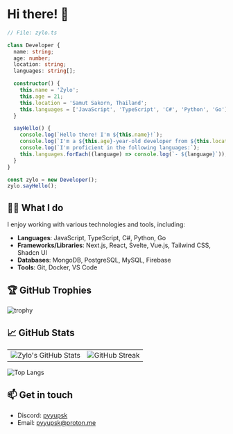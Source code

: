 # Hi there! 👋

```ts
// File: zylo.ts

class Developer {
  name: string;
  age: number;
  location: string;
  languages: string[];

  constructor() {
    this.name = 'Zylo';
    this.age = 21;
    this.location = 'Samut Sakorn, Thailand';
    this.languages = ['JavaScript', 'TypeScript', 'C#', 'Python', 'Go'];
  }

  sayHello() {
    console.log(`Hello there! I'm ${this.name}!`);
    console.log(`I'm a ${this.age}-year-old developer from ${this.location}.`);
    console.log(`I'm proficient in the following languages:`);
    this.languages.forEach((language) => console.log(`- ${language}`));
  }
}

const zylo = new Developer();
zylo.sayHello();
```

## 👨‍💻 What I do

I enjoy working with various technologies and tools, including:

- **Languages**: JavaScript, TypeScript, C#, Python, Go
- **Frameworks/Libraries**: Next.js, React, Svelte, Vue.js, Tailwind CSS, Shadcn UI
- **Databases**: MongoDB, PostgreSQL, MySQL, Firebase
- **Tools**: Git, Docker, VS Code

## 🏆 GitHub Trophies
![trophy](https://github-profile-trophy.vercel.app/?username=zylo23&theme=tokyonight)

## 📈 GitHub Stats

<table>
  <tr>
    <td>
      <img src="https://github-readme-stats.vercel.app/api?username=zylo23&show_icons=true&theme=tokyonight&hide_border=true" alt="Zylo's GitHub Stats">
    </td>
    <td>
      <img src="https://github-readme-streak-stats.herokuapp.com/?user=zylo23&theme=tokyonight&hide_border=true" alt="GitHub Streak">
    </td>
  </tr>
</table>

![Top Langs](https://github-readme-activity-graph.vercel.app/graph?username=zylo23&theme=tokyo-night)

## 📫 Get in touch

- Discord: [pyyupsk](https://discord.com/users/1226475144554483734)
- Email: [pyyupsk@proton.me](mailto:pyyupsk@proton.me)
